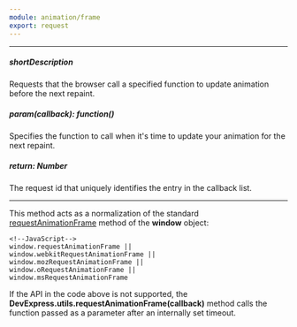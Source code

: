 ```yaml
---
module: animation/frame
export: request
---
```

---
##### shortDescription
Requests that the browser call a specified function to update animation before the next repaint.

##### param(callback): function()
Specifies the function to call when it's time to update your animation for the next repaint.

##### return: Number
The request id that uniquely identifies the entry in the callback list.

---
This method acts as a normalization of the standard [requestAnimationFrame](https://developer.mozilla.org/en/docs/Web/API/window.requestAnimationFrame) method of the **window** object:

    <!--JavaScript-->
    window.requestAnimationFrame ||
    window.webkitRequestAnimationFrame ||
    window.mozRequestAnimationFrame ||
    window.oRequestAnimationFrame ||
    window.msRequestAnimationFrame

If the API in the code above is not supported, the **DevExpress.utils.requestAnimationFrame(callback)** method calls the function passed as a parameter after an internally set timeout.